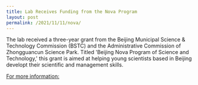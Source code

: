```yaml
---
title: Lab Receives Funding from the Nova Program
layout: post
permalink: /2021/11/11/nova/
---
```


The lab received a three-year grant from the Beijing Municipal Science & Technology Commission (BSTC) and the Administrative Commission of Zhongguancun Science Park. Titled 'Beijing Nova Program of Science and Technology,' this grant is aimed at helping young scientists based in Beijing developt their scientific and management skills.

[For more information: ](http://kw.beijing.gov.cn/art/2021/11/11/art_736_616448.html)

